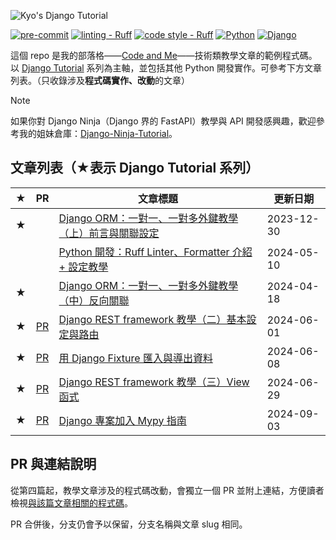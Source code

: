 ![Kyo's Django Tutorial](https://i.imgur.com/D4mTT4l.png)

[![pre-commit](https://img.shields.io/badge/pre--commit-enabled-blue?labelColor=444&logo=pre-commit)](https://github.com/pre-commit/pre-commit)
[![linting - Ruff](https://img.shields.io/endpoint?url=https://raw.githubusercontent.com/astral-sh/ruff/main/assets/badge/v2.json)](https://github.com/astral-sh/ruff)
[![code style - Ruff](https://img.shields.io/endpoint?url=https://raw.githubusercontent.com/astral-sh/ruff/main/assets/badge/format.json?labelColor=444)](https://github.com/astral-sh/ruff)
[![Python](https://img.shields.io/badge/python-3.12-blue?labelColor=444&logo=python&logoColor=DDD)](https://www.python.org/)
[![Django](https://img.shields.io/badge/django-4.2-forestgreen?labelColor=444&logo=django)](https://www.djangoproject.com/)

這個 repo 是我的部落格——[Code and Me](https://blog.kyomind.tw/)——技術類教學文章的範例程式碼。以 [Django Tutorial](https://blog.kyomind.tw/tags/Django-Tutorial/) 系列為主軸，並包括其他 Python 開發實作。可參考下方文章列表。（只收錄涉及**程式碼實作、改動**的文章）

> [!NOTE]
> 如果你對 Django Ninja（Django 界的 FastAPI）教學與 API 開發感興趣，歡迎參考我的姐妹倉庫：[Django-Ninja-Tutorial](https://github.com/kyomind/Django-Ninja-Tutorial)。

## 文章列表（★表示 Django Tutorial 系列）

| ★   | PR                     | 文章標題                                                                                           | 更新日期   |
| --- | ------------------------ | -------------------------------------------------------------------------------------------------- | ---------- |
| ★   |         | [Django ORM：一對一、一對多外鍵教學（上）前言與關聯設定](https://blog.kyomind.tw/django-models/)   | 2023-12-30 |
|     |                 | [Python 開發：Ruff Linter、Formatter 介紹 + 設定教學](https://blog.kyomind.tw/ruff/)               | 2024-05-10 |
| ★   |  | [Django ORM：一對一、一對多外鍵教學（中）反向關聯](https://blog.kyomind.tw/reverse-relationships/) | 2024-04-18 |
| ★   | [PR](https://github.com/kyomind/Django-Tutorial/pull/1) | [Django REST framework 教學（二）基本設定與路由](https://blog.kyomind.tw/django-rest-framework-02/) | 2024-06-01 |
| ★   | [PR](https://github.com/kyomind/Django-Tutorial/pull/2) | [用 Django Fixture 匯入與導出資料](https://blog.kyomind.tw/django-fixtures/) | 2024-06-08 |
| ★   | [PR](https://github.com/kyomind/Django-Tutorial/pull/4) | [Django REST framework 教學（三）View 函式](https://blog.kyomind.tw/django-rest-framework-03/) | 2024-06-29 |
| ★   | [PR](https://github.com/kyomind/Django-Tutorial/pull/5) | [Django 專案加入 Mypy 指南](https://blog.kyomind.tw/mypy-django-guide/) | 2024-09-03 |

## PR 與連結說明

從第四篇起，教學文章涉及的程式碼改動，會獨立一個 PR 並附上連結，方便讀者檢視[與該篇文章相關的程式碼](https://github.com/kyomind/Django-Tutorial/pull/1/files)。

PR 合併後，分支仍會予以保留，分支名稱與文章 slug 相同。

